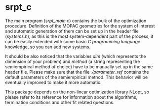 # srpt_c

The main program (*srpt_main.c*) contains the bulk of the optimization procedure. Definition of the MOPAC geometries for the system of interest and automatic generation of them can be set up in the header file (*systems.h*), as this is the most system-dependent part of the process, it can be easily extended with some basic *C programming language* knowledge, so you can add new systems. 

It should be also noticed that the variables *dim* (which represents the dimension of your problem) and *method* (a string representing the semiempirical method of choice) have to be manually set up in the same header file. Please make sure that the file *./parameter_ref* contains the default parameters of the semiempirical method. This behavior will be eventually improved to make it more automatic.

This package depends on the non-linear optimization library [NLopt](https://github.com/stevengj/nlopt), so please refer to its reference for information about the algorithms, termination conditions and other fit related questions.
